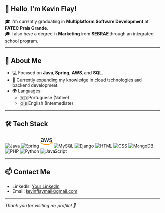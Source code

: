 ## 👋 Hello, I'm Kevin Flay!

🎓 I'm currently graduating in **Multiplatform Software Development** at **FATEC Praia Grande**.  
🎓 I also have a degree in **Marketing** from **SEBRAE** through an integrated school program.

---

## 🚀 About Me

- 💻 Focused on **Java**, **Spring**, **AWS**, and **SQL**.
- 🌱 Currently expanding my knowledge in cloud technologies and backend development.
- 🌍 Languages:
  - 🇧🇷 Portuguese (Native)
  - 🇬🇧 English (Intermediate)

---

## 🛠️ Tech Stack

<p align="left">
  <!-- Java -->
  <img src="https://cdn.jsdelivr.net/gh/devicons/devicon/icons/java/java-original.svg" alt="Java" width="40" height="40"/>
  
  <!-- Spring -->
  <img src="https://cdn.jsdelivr.net/gh/devicons/devicon/icons/spring/spring-original.svg" alt="Spring" width="40" height="40"/>
  
  <!-- AWS -->
<img src="https://raw.githubusercontent.com/devicons/devicon/master/icons/amazonwebservices/amazonwebservices-original-wordmark.svg" alt="AWS" width="40" height="40"/>

  
  <!-- SQL -->
  <img src="https://cdn.jsdelivr.net/gh/devicons/devicon/icons/mysql/mysql-original.svg" alt="MySQL" width="40" height="40"/>
  
  <!-- Django -->
  <img src="https://cdn.jsdelivr.net/gh/devicons/devicon/icons/django/django-plain.svg" alt="Django" width="40" height="40"/>
  
  <!-- HTML -->
  <img src="https://cdn.jsdelivr.net/gh/devicons/devicon/icons/html5/html5-original.svg" alt="HTML" width="40" height="40"/>
  
  <!-- CSS -->
  <img src="https://cdn.jsdelivr.net/gh/devicons/devicon/icons/css3/css3-original.svg" alt="CSS" width="40" height="40"/>
  
  <!-- MongoDB -->
  <img src="https://cdn.jsdelivr.net/gh/devicons/devicon/icons/mongodb/mongodb-original.svg" alt="MongoDB" width="40" height="40"/>
  
  <!-- PHP -->
  <img src="https://cdn.jsdelivr.net/gh/devicons/devicon/icons/php/php-original.svg" alt="PHP" width="40" height="40"/>
  
  <!-- Python -->
  <img src="https://cdn.jsdelivr.net/gh/devicons/devicon/icons/python/python-original.svg" alt="Python" width="40" height="40"/>
  
  <!-- JavaScript -->
  <img src="https://cdn.jsdelivr.net/gh/devicons/devicon/icons/javascript/javascript-original.svg" alt="JavaScript" width="40" height="40"/>
</p>

---
<!--
## 📊 GitHub Stats
![Your GitHub Stats](https://github-readme-stats.vercel.app/api?username=flaypy&show_icons=true&theme=tokyonight)

![Top Langs](https://github-readme-stats.vercel.app/api/top-langs/?username=flaypy&layout=compact&theme=tokyonight) -->

## 📫 Contact Me

- LinkedIn: [Your LinkedIn](https://www.linkedin.com/in/kevin-oliveira-link/)
- Email: kevinflaymail@gmail.com

---

*Thank you for visiting my profile! 🚀*
